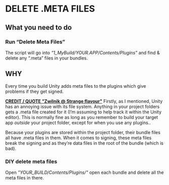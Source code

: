 # DELETE .META FILES
## What you need to do

### Run “Delete Meta Files” 
The script will go into *“1_MyBuild/YOUR.APP/Contents/Plugins”* and find & delete any “.meta” files in your bundles.

## WHY
Every time you build Unity adds meta files to the plugins which give problems if they get signed.

[**CREDIT / QUOTE "Zwilnik @ Strange flavour"**](http://www.strangeflavour.com/creating-mac-app-store-games-unity/)
Firstly, as I mentioned, Unity has an annoying issue with its file system. Anything in your project folders gets a .meta file created for it (I’m assuming to help track it within the Unity editor). This is normally fine as long as you remember to build your target app *outside* your project folder, except for when you use any plugins.. 

Because your plugins are stored within the project folder, their bundle files all have .meta files in them. When it comes to signing, 
these meta files break the signing and as they’re data files in the root of the bundle (which is bad).

### DIY delete meta files
Open *"YOUR_BUILD/Contents/Plugins/"* open each bundle and delete all the meta files in there.
